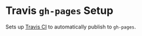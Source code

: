 # Travis `gh-pages` Setup

Sets up [Travis CI][] to automatically publish to `gh-pages`.

[Travis CI]: https://travis-ci.org/
